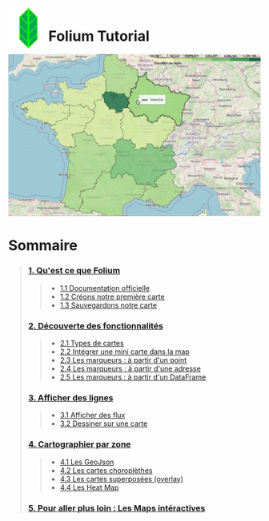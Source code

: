 <img align="left" width="80" height="80"  src="asset/logo.png" alt="logo">

# Folium Tutorial 



 ![overlay](asset/folium-presentation.gif)

# Sommaire
> ### [1. Qu'est ce que Folium ](#1)
> 
> > * [1.1 Documentation officielle](#11)
> > * [1.2 Créons notre première carte](#12)
> > * [1.3 Sauvegardons notre carte](#13)
>
> ### [2. Découverte des fonctionnalités](#2)
>
> > * [2.1 Types de cartes](#21)
> > * [2.2 Intégrer une mini carte dans la map](#22)
> > * [2.3 Les marqueurs : à partir d'un point](#23)
> > * [2.4 Les marqueurs : à partir d'une adresse](#24)
> > * [2.5 Les marqueurs : à partir d'un DataFrame](#25)
> 
> ### [3. Afficher des lignes](#3)
> 
> > * [3.1 Afficher des flux](#31)
> > * [3.2 Dessiner sur une carte](#32)
> 
> ### [4. Cartographier par zone](#4)
>     
> > * [4.1 Les GeoJson](#41)
> > * [4.2 Les cartes choroplèthes](#42)
> > * [4.3 Les cartes superposées (overlay)](#43)
> > * [4.4 Les Heat Map](#44)
> 
> 
> ### [5. Pour aller plus loin : Les Maps intéractives](#5)
